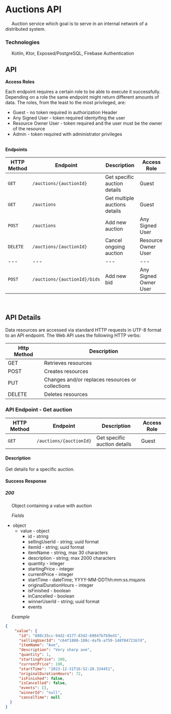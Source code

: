 # Auctions API

&nbsp;&nbsp;&nbsp;&nbsp; Auction service which goal is to serve in an internal network of a distributed system.

### Technologies

&nbsp;&nbsp;&nbsp;&nbsp; Kotlin, Ktor, Exposed/PostgreSQL, Firebase Authentication

## API

**Access Roles**  
  
Each endpoint requires a certain role to be able to execute it successfully. Depending on a role the same endpoint might return different amounts of data. The roles, from the least to the most privileged, are:

- Guest - no token required in authorization Header
- Any Signed User - token required identyifing the user
- Resource Owner User - token required and the user must be the owner of the resource
- Admin - token required with administrator privileges

&nbsp;&nbsp;&nbsp;&nbsp;  
**Endpoints**

| HTTP Method | Endpoint | Description | Access Role |
| --- | --- | --- | --- | 
| `GET` | `/auctions/{auctionId}` | Get specific auction details | Guest |
| `GET` | `/auctions` | Get multiple auctions details | Guest |
| `POST` | `/auctions` | Add new auction | Any Signed User |
| `DELETE` | `/auctions/{auctionId}` | Cancel ongoing auction | Resource Owner User |
| --- | --- | --- | --- |
| `POST` | `/auctions/{auctionId}/bids` | Add new bid | Any Signed Owner User |

&nbsp;&nbsp;&nbsp;&nbsp;  
## API Details

Data resources are accessed via standard HTTP requests in UTF-8 format to an API endpoint. The Web API uses the following HTTP verbs:

| Http Method | Description |
| --- | --- |
| GET | Retrieves resources |
| POST | Creates resources |
| PUT | Changes and/or replaces resources or collections |
| DELETE | Deletes resources |

### API Endpoint - Get auction

| HTTP Method | Endpoint | Description | Access Role |
| --- | --- | --- | --- | 
| `GET` | `/auctions/{auctionId}` | Get specific auction details | Guest |

#### Description

Get details for a specific auction.

#### Success Response

##### *200*
&nbsp;&nbsp;&nbsp;&nbsp; Object containing a value with auction

&nbsp;&nbsp;&nbsp;&nbsp; *Fields*
- object
  - value - object
    - id - string
    - sellingUserId - string; uuid format
    - itemId - string; uuid format
    - itemName - string, max 30 characters
    - description - string; max 2000 characters
    - quantity - integer
    - startingPrice - integer
    - currentPrice - integer
    - startTime - dateTime; YYYY-MM-DDThh:mm:ss.msμsns
    - originalDurationHours - integer
    - isFinished - boolean
    - inCancelled - boolean
    - winnerUserId - string; uuid format
    - events

&nbsp;&nbsp;&nbsp;&nbsp; *Example*

```json
{
    "value": {
      "id": "880c35cc-94d2-4177-83d2-69847b7b9ed1",
      "sellingUserId": "c64f1808-108c-4afb-a759-148f8472167d",
      "itemName": "Axe",
      "description": "Very sharp axe",
      "quantity": 1,
      "startingPrice": 100,
      "currentPrice": 100,
      "startTime": "2023-12-31T16:52:28.334451",
      "originalDurationHours": 72,
      "isFinished": false,
      "isCancelled": false,
      "events": [],
      "winnerId": "null",
      "cancelTime": null
  }
}
```


